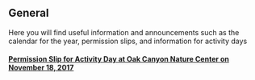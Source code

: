 ## General

Here you will find useful information and announcements such as the calendar for the year, permission slips, and information for activity days

#### [Permission Slip for Activity Day at Oak Canyon Nature Center on November 18, 2017](https://drive.google.com/file/d/0B0GbaL8DJzRkTGNsZjVGanIyMlk/view?usp=sharing)
